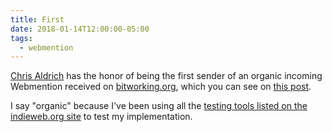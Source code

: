 ```yaml
---
title: First
date: 2018-01-14T12:00:00-05:00
tags:
  - webmention
---
```


[Chris Aldrich](http://stream.boffosocko.com/2018/if-youve-got-incoming-webmentions-working-let-me-have-the) has the honor of being
the first sender of an organic incoming Webmention received on
[bitworking.org](https://bitworking.org), which you can see on [this post](https://bitworking.org/news/2018/01/comments).

I say "organic" because I've been using all the [testing tools listed on the indieweb.org site](https://indieweb.org/Webmention-developer#How_to_test)
to test my implementation.
